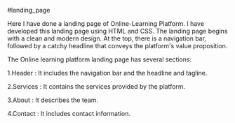 #landing_page

Here I have done a landing page of Online-Learning Platform. I have developed this landing page using HTML and CSS. The landing page begins with a clean and modern design. At the top, there is a navigation bar, followed by a catchy headline that conveys the platform's value proposition.

The Online learning platform landing page has several sections:

1.Header : It includes the navigation bar and the headline and tagline.

2.Services : It contains the services provided by the platform.

3.About : It describes the team.

4.Contact : It includes contact information.
